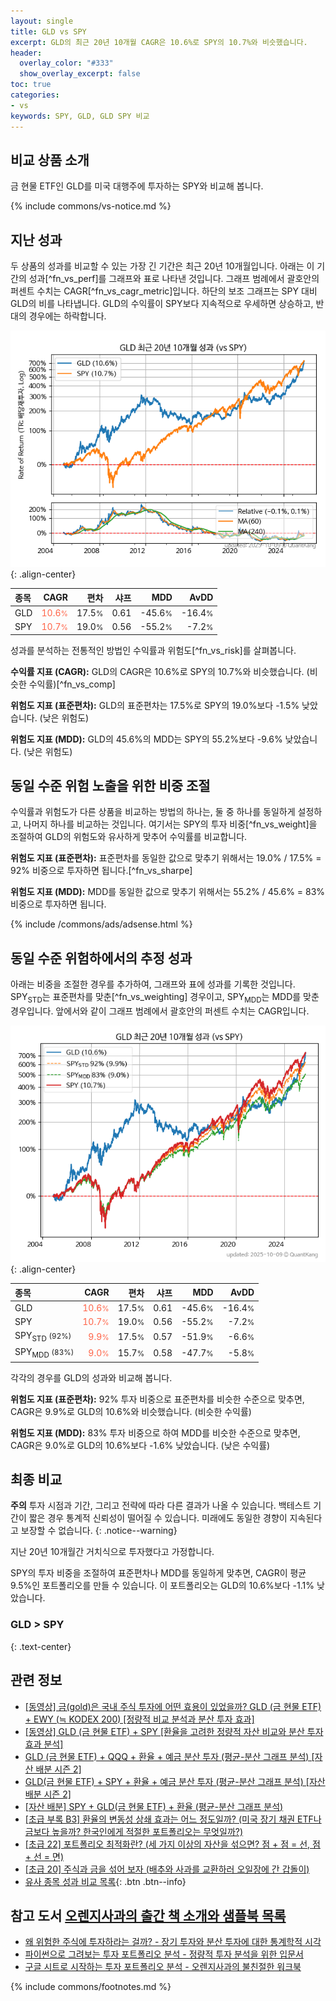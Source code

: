 ```yaml
---
layout: single
title: GLD vs SPY
excerpt: GLD의 최근 20년 10개월 CAGR은 10.6%로 SPY의 10.7%와 비슷했습니다.
header:
  overlay_color: "#333"
  show_overlay_excerpt: false
toc: true
categories:
- vs
keywords: SPY, GLD, GLD SPY 비교
---
```


## 비교 상품 소개


금 현물 ETF인 GLD를 미국 대행주에 투자하는 SPY와 비교해 봅니다.



{% include commons/vs-notice.md %}

## 지난 성과

두 상품의 성과를 비교할 수 있는 가장 긴 기간은 최근 20년 10개월입니다. 아래는 이 기간의 성과[^fn_vs_perf]를 그래프와 표로 나타낸 것입니다.
그래프 범례에서 괄호안의 퍼센트 수치는 CAGR[^fn_vs_cagr_metric]입니다.
하단의 보조 그래프는 SPY 대비 GLD의 비를 나타냅니다.
GLD의 수익률이 SPY보다 지속적으로 우세하면 상승하고, 반대의 경우에는 하락합니다.

![GLD](/vs/images/gld-vs-spy_dual.png){: .align-center}

| **종목** | **CAGR** | **편차** | **샤프** | **MDD** | **AvDD** |
| :------------ | ------: | -----------: | -------: | ------: | -------: |
| GLD | <span style="color: tomato">10.6<small>%</small></span> | 17.5<small>%</small> | 0.61 | -45.6<small>%</small> | -16.4<small>%</small> |
| SPY | <span style="color: tomato">10.7<small>%</small></span> | 19.0<small>%</small> | 0.56 | -55.2<small>%</small> | -7.2<small>%</small> |

<!-- more -->


성과를 분석하는 전통적인 방법인 수익률과 위험도[^fn_vs_risk]를 살펴봅니다.

**수익률 지표 (CAGR):** GLD의 CAGR은 10.6%로 SPY의 10.7%와 비슷했습니다. (비슷한 수익률)[^fn_vs_comp]

**위험도 지표 (표준편차):** GLD의 표준편차는 17.5%로 SPY의 19.0%보다 -1.5% 낮았습니다. (낮은 위험도)

**위험도 지표 (MDD):** GLD의 45.6%의 MDD는 SPY의 55.2%보다 -9.6% 낮았습니다. (낮은 위험도)



## 동일 수준 위험 노출을 위한 비중 조절

수익률과 위험도가 다른 상품을 비교하는 방법의 하나는, 둘 중 하나를 동일하게 설정하고, 나머지 하나를 비교하는 것입니다.
여기서는 SPY의 투자 비중[^fn_vs_weight]을 조절하여 GLD의 위험도와 유사하게 맞추어 수익률를 비교합니다.

**위험도 지표 (표준편차):** 표준편차를 동일한 값으로 맞추기 위해서는 19.0% / 17.5% = 92% 비중으로 투자하면 됩니다.[^fn_vs_sharpe]

**위험도 지표 (MDD):** MDD를 동일한 값으로 맞추기 위해서는 55.2% / 45.6% = 83% 비중으로 투자하면 됩니다.


{% include /commons/ads/adsense.html %}



## 동일 수준 위험하에서의 추정 성과

아래는 비중을 조절한 경우를 추가하여, 그래프와 표에 성과를 기록한 것입니다.
SPY<sub>STD</sub>는 표준편차를 맞춘[^fn_vs_weighting] 경우이고, SPY<sub>MDD</sub>는 MDD를 맞춘 경우입니다.
앞에서와 같이 그래프 범례에서 괄호안의 퍼센트 수치는 CAGR입니다.


![GLD](/vs/images/gld-vs-spy.png){: .align-center}



| **종목** | **CAGR** | **편차** | **샤프** | **MDD** | **AvDD** |
| :------------ | ------: | -----------: | -------: | ------: | -------: |
| GLD | <span style="color: tomato">10.6<small>%</small></span> | 17.5<small>%</small> | 0.61 | -45.6<small>%</small> | -16.4<small>%</small> |
| SPY | <span style="color: tomato">10.7<small>%</small></span> | 19.0<small>%</small> | 0.56 | -55.2<small>%</small> | -7.2<small>%</small> |
| SPY<sub>STD</sub> <small>(92%)</small> | <span style="color: tomato">9.9<small>%</small></span> | 17.5<small>%</small> | 0.57 | -51.9<small>%</small> | -6.6<small>%</small> |
| SPY<sub>MDD</sub> <small>(83%)</small> | <span style="color: tomato">9.0<small>%</small></span> | 15.7<small>%</small> | 0.58 | -47.7<small>%</small> | -5.8<small>%</small> |



각각의 경우를 GLD의 성과와 비교해 봅니다.

**위험도 지표 (표준편차):** 92% 투자 비중으로 표준편차를 비슷한 수준으로 맞추면, CAGR은 9.9%로 GLD의 10.6%와 비슷했습니다. (비슷한 수익률)

**위험도 지표 (MDD):** 83% 투자 비중으로 하여 MDD를 비슷한 수준으로 맞추면, CAGR은 9.0%로 GLD의 10.6%보다 -1.6% 낮았습니다. (낮은 수익률)




## 최종 비교

**주의** 투자 시점과 기간, 그리고 전략에 따라 다른 결과가 나올 수 있습니다. 백테스트 기간이 짧은 경우 통계적 신뢰성이 떨어질 수 있습니다. 미래에도 동일한 경향이 지속된다고 보장할 수 없습니다.
{: .notice--warning}

지난 20년 10개월간 거치식으로 투자했다고 가정합니다.

SPY의 투자 비중을 조절하여 표준편차나 MDD를 동일하게 맞추면, CAGR이 평균 9.5%인 포트폴리오를 만들 수 있습니다.
이 포트폴리오는 GLD의 10.6%보다 -1.1% 낮았습니다.

### GLD &gt; SPY
{: .text-center}


## 관련 정보

- [[동영상] 금(gold)은 국내 주식 투자에 어떤 효용이 있었을까? GLD (금 현물 ETF) + EWY (≒ KODEX 200) [정량적 비교 분석과 분산 투자 효과]](https://youtu.be/jvs4wZdM0iA)
- [[동영상] GLD (금 현물 ETF) + SPY [환율을 고려한 정량적 자산 비교와 분산 투자 효과 분석]](https://youtu.be/9S8rJNgptpY)
- [GLD (금 현물 ETF) + QQQ + 환율 + 예금 분산 투자 (평균-분산 그래프 분석) [자산 배분 시즌 2]](https://m.blog.naver.com/onuri2005/223934422957)
- [GLD(금 현물 ETF) + SPY + 환율 + 예금 분산 투자 (평균-분산 그래프 분석) [자산 배분 시즌 2]](https://m.blog.naver.com/onuri2005/223922844033)
- [[자산 배분] SPY + GLD(금 현물 ETF) + 환율 (평균-분산 그래프 분석)](https://kongdori.tistory.com/408)
- [[초급 부록 B3] 환율의 변동성 상쇄 효과는 어느 정도일까? (미국 장기 채권 ETF나 금보다 높을까? 한국인에게 적절한 포트폴리오는 무엇일까?)](https://kongdori.tistory.com/394)
- [[초급 22] 포트폴리오 최적화란? (세 가지 이상의 자산을 섞으면? 점 + 점 = 선, 점 + 선 = 면)](https://kongdori.tistory.com/385)
- [[초급 20] 주식과 금을 섞어 보자 (배추와 사과를 교환하러 오일장에 간 갑돌이)](https://kongdori.tistory.com/382)
- [유사 종목 성과 비교 목록](/vs/){: .btn .btn--info}


## 참고 도서 [오렌지사과의 출간 책 소개와 샘플북 목록](https://kongdori.tistory.com/691)

- [왜 위험한 주식에 투자하라는 걸까? - 장기 투자와 분산 투자에 대한 통계학적 시각](https://kongdori.tistory.com/421)
- [파이썬으로 그려보는 투자 포트폴리오 분석  - 정량적 투자 분석을 위한 입문서](https://kongdori.tistory.com/643)
- [구글 시트로 시작하는 투자 포트폴리오 분석 - 오렌지사과의 불친절한 워크북](https://kongdori.tistory.com/449)

{% include commons/footnotes.md %}